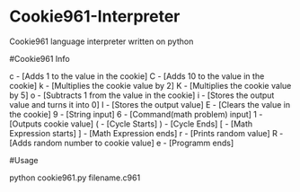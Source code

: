 # Cookie961-Interpreter
Cookie961 language interpreter written on python

#Cookie961 Info

c - [Adds 1 to the value in the cookie]
C - [Adds 10 to the value in the cookie]
k - [Multiplies the cookie value by 2]
K - [Multiplies the cookie value by 5]
o - [Subtracts 1 from the value in the cookie]
i - [Stores the output value and turns it into 0]
I - [Stores the output value]
E - [Clears the value in the cookie]
9 - [String input]
6 - [Command(math problem) input]
1 - [Outputs cookie value]
( - [Cycle Starts]
) - [Cycle Ends]
[ - [Math Expression starts]
] - [Math Expression ends]
r - [Prints random value]
R - [Adds random number to cookie value]
e - [Programm ends]

#Usage

python cookie961.py filename.c961
